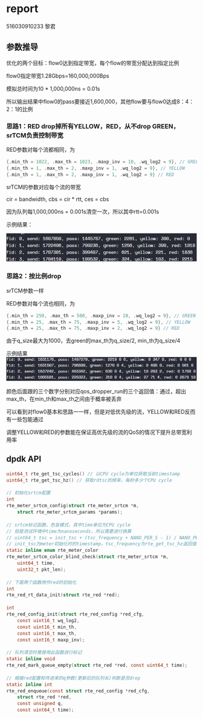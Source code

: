 # report

516030910233 黎君

## 参数推导

优化的两个目标：flow0达到指定带宽，每个flow的带宽分配达到指定比例

flow0指定带宽1.28Gbps=160,000,000Bps

模拟总时间为10 * 1,000,000ns = 0.01s

所以输出结果中flow0的pass要接近1,600,000，其他flow要与flow0达成8：4：2：1的比例

### 思路1：RED drop掉所有YELLOW，RED，从不drop GREEN，srTCM负责控制带宽

RED参数对每个流都相同，为
```c
{.min_th = 1022, .max_th = 1023, .maxp_inv = 10, .wq_log2 = 9}, // GREEN
{.min_th = 1, .max_th = 2, .maxp_inv = 1, .wq_log2 = 9}, // YELLOW
{.min_th = 1, .max_th = 2, .maxp_inv = 1, .wq_log2 = 9} // RED
```

srTCM的参数对应每个流的带宽

cir = bandwidth, cbs = cir * rtt, ces = cbs

因为队列每1,000,000ns = 0.001s清空一次，所以其中rtt=0.001s

示例结果：

![result1-drop-yellow-red](./result1.png)

### 思路2：按比例drop

srTCM参数一样

RED参数对每个流也相同，为
```c
{.min_th = 250, .max_th = 500, .maxp_inv = 10, .wq_log2 = 9}, // GREEN
{.min_th = 25, .max_th = 75, .maxp_inv = 5, .wq_log2 = 9}, // YELLOW
{.min_th = 25, .max_th = 75, .maxp_inv = 2, .wq_log2 = 9} // RED
```

由于q_size最大为1000，去green的max_th为q_size/2, min_th为q_size/4

示例结果
![result2-scale](./result2.png)

颜色后面跟的三个数字分别对应qos_dropper_run的三个返回值：通过，超出max_th，在min_th和max_th之间由于概率被丢弃

可以看到对flow0基本和思路一一样，但是对低优先级的流，YELLOW和RED反而有一些包能通过

调整YELLOW和RED的参数能在保证高优先级的流的QoS的情况下提升总带宽利用率

## dpdk API

```c
uint64_t rte_get_tsc_cycles() // 以CPU cycle为单位获取当前timestamp
uint64_t rte_get_tsc_hz() // 获取rdtsc的频率，每秒多少个CPU cycle

// 初始化srtcm配置
int 
rte_meter_srtcm_config(struct rte_meter_srtcm *m,
	struct rte_meter_srtcm_params *params);

// srtcm标记函数，色盲模式，其中time单位为CPU cycle
// 但是测试环境中time为nanoseconds，所以需要进行换算
// uint64_t tsc = init_tsc + (tsc_frequency + NANO_PER_S - 1) / NANO_PER_S * time;
// init_tsc为meter初始化时的timestamp，tsc_frequency为rte_get_tsc_hz返回值，NANO_PER_S为1,000,000,000
static inline enum rte_meter_color
rte_meter_srtcm_color_blind_check(struct rte_meter_srtcm *m,
	uint64_t time,
	uint32_t pkt_len);

// 下面两个函数用作red的初始化
int
rte_red_rt_data_init(struct rte_red *red);

int
rte_red_config_init(struct rte_red_config *red_cfg,
	const uint16_t wq_log2,
	const uint16_t min_th,
	const uint16_t max_th,
	const uint16_t maxp_inv);

// 队列清空时需使用此函数进行标记
static inline void
rte_red_mark_queue_empty(struct rte_red *red, const uint64_t time);

// 根据red配置和传进来的q参数(更新后的队列长)判断是否drop
static inline int
rte_red_enqueue(const struct rte_red_config *red_cfg,
	struct rte_red *red,
	const unsigned q,
	const uint64_t time);

```